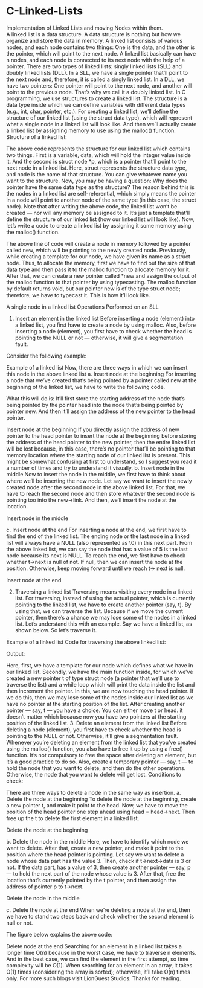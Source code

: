 # C-Linked-Lists
Implementation  of  Linked  Lists  and  moving  Nodes  within  them.   
A linked list is a data structure. A data structure is nothing but how we organize and store the data in memory.
A linked list consists of various nodes, and each node contains two things: One is the data, and the other is the pointer, which will point to the next node. A linked list basically can have n nodes, and each node is connected to its next node with the help of a pointer. There are two types of linked lists: singly linked lists (SLL) and doubly linked lists (DLL).
In a SLL, we have a single pointer that’ll point to the next node and, therefore, it is called a singly linked list. In a DLL, we have two pointers: One pointer will point to the next node, and another will point to the previous node. That’s why we call it a doubly linked list.
In C programming, we use structures to create a linked list. The structure is a data type inside which we can define variables with different data types (e.g., int, char, pointer, etc.).
For creating a linked list, we’ll define the structure of our linked list (using the struct data type), which will represent what a single node in a linked list will look like. And then we’ll actually create a linked list by assigning memory to use using the malloc() function.
Structure of a linked list:

The above code represents the structure for our linked list which contains two things. First is a variable, data, which will hold the integer value inside it. And the second is struct node *p, which is a pointer that’ll point to the next node in a linked list. Here, struct represents the structure data type, and node is the name of that structure. You can give whatever name you want to the structure.
Now, you may be having a question: Why does the pointer have the same data type as the structure? The reason behind this is the nodes in a linked list are self-referential, which simply means the pointer in a node will point to another node of the same type (in this case, the struct node).
Note that after writing the above code, the linked list won’t be created — nor will any memory be assigned to it. It’s just a template that’ll define the structure of our linked list (how our linked list will look like).
Now, let’s write a code to create a linked list by assigning it some memory using the malloc() function.

The above line of code will create a node in memory followed by a pointer called new, which will be pointing to the newly created node.
Previously, while creating a template for our node, we have given its name as a struct node. Thus, to allocate the memory, first we have to find out the size of that data type and then pass it to the malloc function to allocate memory for it.
After that, we can create a new pointer called *new and assign the output of the malloc function to that pointer by using typecasting. The malloc function by default returns void, but our pointer new is of the type struct node; therefore, we have to typecast it.
This is how it’ll look like.

A single node in a linked list
Operations Performed on an SLL
1. Insert an element in the linked list
Before inserting a node (element) into a linked list, you first have to create a node by using malloc.
Also, before inserting a node (element), you first have to check whether the head is pointing to the NULL or not — otherwise, it will give a segmentation fault.

Consider the following example:

Example of a linked list
Now, there are three ways in which we can insert this node in the above linked list
a. Insert node at the beginning
For inserting a node that we’ve created that’s being pointed by a pointer called new at the beginning of the linked list, we have to write the following code.

What this will do is: It’ll first store the starting address of the node that’s being pointed by the pointer head into the node that’s being pointed by pointer new. And then it’ll assign the address of the new pointer to the head pointer.

Insert node at the beginning
If you directly assign the address of new pointer to the head pointer to insert the node at the beginning before storing the address of the head pointer to the new pointer, then the entire linked list will be lost because, in this case, there’s no pointer that’ll be pointing to that memory location where the starting node of our linked list is present.
This might be somewhat confusing at first to understand, so I suggest you read it a number of times and try to understand it visually.
b. Insert node in the middle
Now to insert the node in the middle, we first have to think about where we’ll be inserting the new node.
Let say we want to insert the newly created node after the second node in the above linked list. For that, we have to reach the second node and then store whatever the second node is pointing too into the new->link. And then, we’ll insert the node at the location.




Insert node in the middle

c. Insert node at the end
For inserting a node at the end, we first have to find the end of the linked list. The ending node or the last node in a linked list will always have a NULL (also represented as \0) in this next part. From the above linked list, we can say the node that has a value of 5 is the last node because its next is NULL.
To reach the end, we first have to check whether t->next is null of not. If null, then we can insert the node at the position. Otherwise, keep moving forward until we reach t-> next is null.


Insert node at the end

2. Traversing a linked list
Traversing means visiting every node in a linked list.
For traversing, instead of using the actual pointer, which is currently pointing to the linked list, we have to create another pointer (say, t). By using that, we can traverse the list. Because if we move the current pointer, then there’s a chance we may lose some of the nodes in a linked list.
Let’s understand this with an example. Say we have a linked list, as shown below. So let’s traverse it.

Example of a linked list
Code for traversing the above linked list:

Output:

Here, first, we have a template for our node which defines what we have in our linked list. Secondly, we have the main function inside, for which we’ve created a new pointer t of type struct node (a pointer that we’ll use to traverse the list) and a while loop which will print the data inside the list and then increment the pointer.
In this, we are now touching the head pointer. If we do this, then we may lose some of the nodes inside our linked list as we have no pointer at the starting position of the list.
After creating another pointer — say, t — you have a choice. You can either move t or head. it doesn’t matter which because now you have two pointers at the starting position of the linked list.
3. Delete an element from the linked list
Before deleting a node (element), you first have to check whether the head is pointing to the NULL or not. Otherwise, it’ll give a segmentation fault.
Whenever you’re deleting an element from the linked list that you’ve created using the malloc() function, you also have to free it up by using a free() function. It’s not compulsory to free the space after deleting an element, but it’s a good practice to do so.
Also, create a temporary pointer — say, t — to hold the node that you want to delete, and then do the other operations. Otherwise, the node that you want to delete will get lost.
Conditions to check:

There are three ways to delete a node in the same way as insertion.
a. Delete the node at the beginning
To delete the node at the beginning, create a new pointer t, and make it point to the head. Now, we have to move the position of the head pointer one step ahead using head = head->next. Then free up the t to delete the first element in a linked list.


Delete the node at the beginning

b. Delete the node in the middle
Here, we have to identify which node we want to delete. After that, create a new pointer, and make it point to the position where the head pointer is pointing.
Let say we want to delete a node whose data part has the value 3. Then, check if t->next->data is 3 or not. If the data part, has a value of 3, then create another pointer — say, p — to hold the next part of the node whose value is 3. After that, free the location that’s currently pointed by the t pointer, and then assign the address of pointer p to t->next.



Delete the node in the middle

c. Delete the node at the end
When we’re deleting a node at the end, then we have to stand two steps back and check whether the second element is null or not.

The figure below explains the above code:


Delete node at the end
Searching for an element in a linked list takes a longer time O(n) because in the worst case, we have to traverse n elements. And in the best case, we can find the element in the first attempt, so time complexity will be O(1).
When searching for an element in an array, it takes O(1) times (considering the array is sorted); otherwise, it’ll take O(n) times only.
For more such blogs visit LionGuest Studios.
Thanks for reading.
